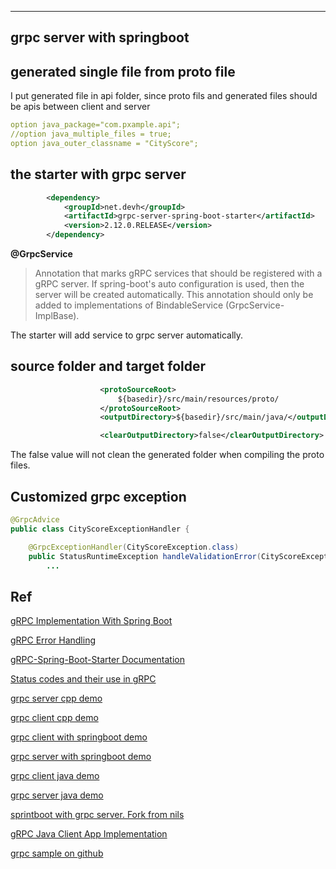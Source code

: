 ----
grpc server with springboot
----

## generated single file from proto file

I put generated file in api folder, 
since proto fils and generated files should be apis between client
and server

```yaml
option java_package="com.pxample.api";
//option java_multiple_files = true;
option java_outer_classname = "CityScore";
```
## the starter with grpc server

```xml
		<dependency>
			<groupId>net.devh</groupId>
			<artifactId>grpc-server-spring-boot-starter</artifactId>
			<version>2.12.0.RELEASE</version>
		</dependency>
```

**@GrpcService**

>Annotation that marks gRPC services that should be registered with a gRPC server. 
> If spring-boot's auto configuration is used, then the server will be created 
> automatically. This annotation should only be added to implementations of 
> BindableService (GrpcService-ImplBase).

The starter will add service to grpc server automatically.

## source folder and target folder

```xml
					<protoSourceRoot>
						${basedir}/src/main/resources/proto/
					</protoSourceRoot>
					<outputDirectory>${basedir}/src/main/java/</outputDirectory>
```
```xml
					<clearOutputDirectory>false</clearOutputDirectory>
```
The false value will not clean the generated folder when compiling the proto files.

## Customized grpc exception

```java
@GrpcAdvice
public class CityScoreExceptionHandler {

    @GrpcExceptionHandler(CityScoreException.class)
    public StatusRuntimeException handleValidationError(CityScoreException cause) {
        ...

```

## Ref

[gRPC Implementation With Spring Boot](https://medium.com/turkcell/grpc-implementation-with-spring-boot-7d6f98349d27)

[gRPC Error Handling](https://www.vinsguru.com/grpc-error-handling/)

[gRPC-Spring-Boot-Starter Documentation](https://yidongnan.github.io/grpc-spring-boot-starter/en/)

[Status codes and their use in gRPC](https://grpc.github.io/grpc/core/md_doc_statuscodes.html)

[grpc server cpp demo](https://github.com/ppdouble/grpc-cpp-server-sample)

[grpc client cpp demo](https://github.com/ppdouble/grpc-cpp-client-sample)

[grpc client with springboot demo](https://github.com/ppdouble/springboot-grpc-client-sample)

[grpc server with springboot demo](https://github.com/ppdouble/springboot-grpc-server-sample)

[grpc client java demo](https://github.com/ppdouble/grpc-service-sample-client)

[grpc server java demo](https://github.com/ppdouble/grpc-service-pemo)

[sprintboot with grpc server. Fork from nils](https://github.com/ppdouble/city-score)

[gRPC Java Client App Implementation](https://www.youtube.com/watch?v=J0AMX9YpdLk)

[grpc sample on github](https://github.com/techtter/grpc)

